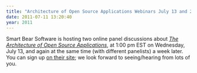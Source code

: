 ```yaml
---
title: "Architecture of Open Source Applications Webinars July 13 and 20"
date: 2011-07-11 13:20:40
year: 2011
---
```

Smart Bear Software is hosting two online panel discussions about <a href="http://aosabook.org"><em>The Architecture of Open Source Applications</em></a>, at 1:00 pm EST on Wednesday, July 13, and again at the same time (with different panelists) a week later.  You can sign up <a href="http://www2.smartbear.com/OpenSource_webinar.html">on their site</a>; we look forward to seeing/hearing from lots of you.
